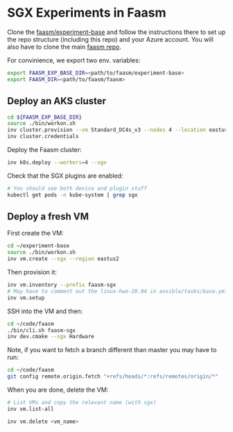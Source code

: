 # SGX Experiments in Faasm

Clone the [faasm/experiment-base](https://github.com/faasm/experiment-base) and
follow the instructions there to set up the repo structure (including this repo)
and your Azure account. You will also have to clone the main [faasm repo](
https://github.com/faasm/faasm).

For convinience, we export two env. variables:

```bash
export FAASM_EXP_BASE_DIR=<path/to/faasm/experiment-base>
export FAASM_DIR=<path/to/faasm/faasm>
```

## Deploy an AKS cluster

```bash
cd ${FAASM_EXP_BASE_DIR}
source ./bin/workon.sh
inv cluster.provision --vm Standard_DC4s_v3 --nodes 4 --location eastus2 --sgx
inv cluster.credentials
```

Deploy the Faasm cluster:

```bash
inv k8s.deploy --workers=4 --sgx
```

Check that the SGX plugins are enabled:

```bash
# You should see both device and plugin stuff
kubectl get pods -n kube-system | grep sgx
```

## Deploy a fresh VM

First create the VM:

```bash
cd ~/experiment-base
source ./bin/workon.sh
inv vm.create --sgx --region eastus2
```

Then provision it:

```bash
inv vm.inventory --prefix faasm-sgx
# May have to comment out the linux-hwe-20.04 in ansible/tasks/base.yml`
inv vm.setup
```

SSH into the VM and then:

```bash
cd ~/code/faasm
./bin/cli.sh faasm-sgx
inv dev.cmake --sgx Hardware
```

Note, if you want to fetch a branch different than master you may have to run:

```bash
cd ~/code/faasm
git config remote.origin.fetch "+refs/heads/*:refs/remotes/origin/*"
```

When you are done, delete the VM:

```bash
# List VMs and copy the relevant name (with sgx)
inv vm.list-all

inv vm.delete <vm_name>
```
